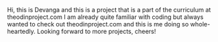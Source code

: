 Hi, this is Devanga and this is a project that is a part of the curriculum at theodinproject.com
I am already quite familiar with coding but always wanted to check out theodinproject.com and this is me doing so whole-heartedly.
Looking forward to more projects, cheers!
